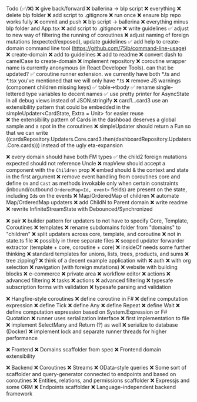Todo (✅/❌)
  ❌ give back/forward
    ❌ ballerina -> blp script
      ❌ everything
      ❌ delete blp folder
      ❌ add script to .gitignore
      ❌ run once
      ❌ ensure blp repo works fully
      ❌ commit and push
    ❌ blp script -> ballerina
      ❌ everything minus blp folder and App.tsx
      ❌ add script to .gitignore
  ❌ write guidelines
    ✅ adjust to new way of filtering the running of coroutines 
    ❌ adjust naming of foreign mutations (expected/exposed), update guidelines
  ✅ add help to create-domain command line tool (https://github.com/75lb/command-line-usage)
  ❌ create-domain
    ❌ add to guidelines
    ❌ add to readme
    ❌ convert dash to camelCase to create-domain
    ❌ implement repository
  ❌ coroutine wrapper name is currently anonymous (in React Developer Tools). can that be updated?
  ✅ coroutine runner extension. we currently have both *.ts and *.tsx you've mentioned that we will only have *.ts
  ❌ remove JS warnings (component children missing keys)
  ✅ table->tbody
  ✅ rename single-lettered type variables to decent names
  ✅ use pretty printer for AsyncState in all debug views instead of JSON.stringify
  ❌ card1...card3 use an extensibility pattern that could be embedded in the simpleUpdater<CardState, Extra = Unit> for easier reuse  
    ❌ the extensibility pattern of Cards in the dashboad deserves a global sample and a spot in the coroutines
  ❌ simpleUpdater should return a Fun so that we can write ((cardsRepository.Updaters.Core.card3.then(dashboardRepository.Updaters.Core.cards))) instead of the ugly eta-expansion


  ❌ every domain should have both FM types
  ✅ the child2 foreign mutations expected should not reference Uncle
  ❌ mapView should accept a component with the `Children` prop
  ❌ embed should & the context and state in the first argument
  ❌ remove event handling from coroutines core and define `On` and `Cast` as methods invokable only when certain constraints (inbound/outbound `OrderedMap<Id, event>` fields) are present on the state, including `Id`s on the events
  ❌ Map/OrderedMap of children
    ❌ automate Map/OrderedMap updaters
    ❌ add ChildN to Parent domain
  ❌ write readme
  ❌ rewrite InfiniteStreamState with Debounced/Synchronized

  ❌ pair
  ❌ builder pattern for updaters to not have to specify Core, Template, Coroutines
  ❌ templates
      ❌ rename subdomains folder from "domains" to "children"
      ❌ split updaters across core, template, and coroutine
      ❌ not in state.ts file
      ❌ possibly in three separate files
  ❌ scoped updater forwarder extractor (template + core, coroutine + core)
  ❌ insideOf needs some further thinking
  ❌ standard templates for unions, lists, trees, products, and sums
    ❌ tree zipping?
  ❌ think of a decent example application with
    ❌ auth
    ❌   with org selection
    ❌ navigation (with foreign mutations)
    ❌ website with building blocks
    ❌ e-commerce
    ❌ private area
    ❌ workflow editor
    ❌   actions
    ❌   advanced filtering
    ❌ tasks
    ❌   actions
    ❌   advanced filtering
    ❌ typesafe subscription forms with validation
    ❌ typesafe parsing and validation

❌ Hangfire-style coroutines
  ❌ define coroutine in F#
  ❌ define computation expression
    ❌ define Tick
    ❌ define Any
    ❌ define Repeat
    ❌ define Wait
  ❌ define computation expression based on System.Expression or F# Quotation
  ❌ runner uses serialization interface
    ❌ first implementation to file
  ❌ implement SelectMany and Return (?) as well
  ❌ serialize to database (Docker)
  ❌ implement lock and separate runner threads for higher performance

❌ Frontend
  ❌ Domains scaffolder from spec
  ❌ Frontend domain extensibility

❌ Backend
  ❌ Coroutines
    ❌ Streams
  ❌ OData-style queries
  ❌ Some sort of scaffolder and query-generator connected to endpoints and based on coroutines
  ❌ Entities, relations, and permissions scaffolder
  ❌ Expressjs and some ORM
  ❌ Endpoints scaffolder
  ❌ Language-independent backend framework
